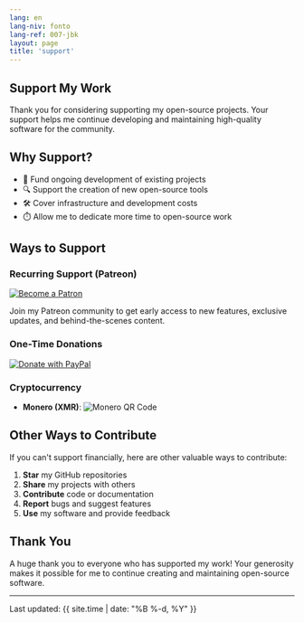 ```yaml
---
lang: en
lang-niv: fonto
lang-ref: 007-jbk
layout: page
title: 'support'
---
```


## Support My Work

Thank you for considering supporting my open-source projects.
Your support helps me continue developing and maintaining high-quality software for the community.

## Why Support?

- 🚀 Fund ongoing development of existing projects
- 🔍 Support the creation of new open-source tools
- 🛠️ Cover infrastructure and development costs
- ⏱️ Allow me to dedicate more time to open-source work

## Ways to Support

### Recurring Support (Patreon)

[![Become a Patron](https://img.shields.io/badge/Support_on_Patreon-F96854?style=for-the-badge&logo=patreon&logoColor=white)](https://www.patreon.com/Nsfr750)

Join my Patreon community to get early access to new features, exclusive updates, and behind-the-scenes content.

### One-Time Donations

[![Donate with PayPal](https://img.shields.io/badge/Donate_with_PayPal-00457C?style=for-the-badge&logo=paypal&logoColor=white)](https://paypal.me/3dmega)

### Cryptocurrency

- **Monero (XMR)**:
  ![Monero QR Code](https://api.qrserver.com/v1/create-qr-code/?size=200x200&data=monero:47Jc6MC47WJVFhiQFYwHyBNQP5BEsjUPG6tc8R37FwcTY8K5Y3LvFzveSXoGiaDQSxDrnCUBJ5WBj6Fgmsfix8VPD4w3gXF)

## Other Ways to Contribute

If you can't support financially, here are other valuable ways to contribute:

1. **Star** my GitHub repositories
2. **Share** my projects with others
3. **Contribute** code or documentation
4. **Report** bugs and suggest features
5. **Use** my software and provide feedback

## Thank You

A huge thank you to everyone who has supported my work! Your generosity makes it possible for me to continue creating and maintaining open-source software.

---

Last updated: {{ site.time | date: "%B %-d, %Y" }}